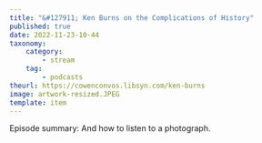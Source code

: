 ```yaml
---
title: "&#127911; Ken Burns on the Complications of History"
published: true
date: 2022-11-23-10-44
taxonomy:
    category:
        - stream
    tag:
        - podcasts
theurl: https://cowenconvos.libsyn.com/ken-burns
image: artwork-resized.JPEG
template: item
---
```


Episode summary: And how to listen to a photograph.
